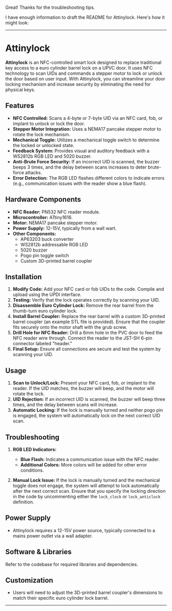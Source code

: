 Great! Thanks for the troubleshooting tips.

I have enough information to draft the README for Attinylock. Here's how it might look:

---

# Attinylock

**Attinylock** is an NFC-controlled smart lock designed to replace traditional key access to a euro cylinder barrel lock on a UPVC door. It uses NFC technology to scan UIDs and commands a stepper motor to lock or unlock the door based on user input. With Attinylock, you can streamline your door locking mechanism and increase security by eliminating the need for physical keys.

## Features

- **NFC Controlled:** Scans a 4-byte or 7-byte UID via an NFC card, fob, or implant to unlock or lock the door.
- **Stepper Motor Integration:** Uses a NEMA17 pancake stepper motor to rotate the lock mechanism.
- **Mechanical Toggle:** Utilizes a mechanical toggle switch to determine the locked or unlocked state.
- **Feedback System:** Provides visual and auditory feedback with a WS2812b RGB LED and 5020 buzzer.
- **Anti-Brute Force Security:** If an incorrect UID is scanned, the buzzer beeps 3 times, and the delay between scans increases to deter brute-force attacks.
- **Error Detection:** The RGB LED flashes different colors to indicate errors (e.g., communication issues with the reader show a blue flash).

## Hardware Components

- **NFC Reader:** PN532 NFC reader module.
- **Microcontroller:** ATtiny1616.
- **Motor:** NEMA17 pancake stepper motor.
- **Power Supply:** 12-15V, typically from a wall wart.
- **Other Components:**
  - AP63203 buck converter
  - WS2812b addressable RGB LED
  - 5020 buzzer
  - Pogo pin toggle switch
  - Custom 3D-printed barrel coupler

## Installation

1. **Modify Code:** Add your NFC card or fob UIDs to the code. Compile and upload using the UPDI interface.
2. **Testing:** Verify that the lock operates correctly by scanning your UID.
3. **Disassemble Euro Cylinder Lock:** Remove the rear barrel from the thumb-turn euro cylinder lock.
4. **Install Barrel Coupler:** Replace the rear barrel with a custom 3D-printed barrel coupler (an example STL file is provided). Ensure that the coupler fits securely onto the motor shaft with the grub screw.
5. **Drill Hole for NFC Reader:** Drill a 6mm hole in the PVC door to feed the NFC reader wire through. Connect the reader to the JST-SH 6-pin connector labeled "header."
6. **Final Setup:** Ensure all connections are secure and test the system by scanning your UID.

## Usage

1. **Scan to Unlock/Lock:** Present your NFC card, fob, or implant to the reader. If the UID matches, the buzzer will beep, and the motor will rotate the lock.
2. **UID Rejection:** If an incorrect UID is scanned, the buzzer will beep three times, and the delay between scans will increase.
3. **Automatic Locking:** If the lock is manually turned and neither pogo pin is engaged, the system will automatically lock on the next correct UID scan.

## Troubleshooting

1. **RGB LED Indicators:**
   - **Blue Flash:** Indicates a communication issue with the NFC reader.
   - **Additional Colors:** More colors will be added for other error conditions.
   
2. **Manual Lock Issue:** If the lock is manually turned and the mechanical toggle does not engage, the system will attempt to lock automatically after the next correct scan. Ensure that you specify the locking direction in the code by uncommenting either the `lock_clock` or `lock_anticlock` definition.

## Power Supply

- Attinylock requires a 12-15V power source, typically connected to a mains power outlet via a wall adapter.

## Software & Libraries

Refer to the codebase for required libraries and dependencies.

## Customization

- Users will need to adjust the 3D-printed barrel coupler's dimensions to match their specific euro cylinder lock barrel.

---
